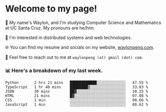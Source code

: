 # Welcome to my page! 

👋 My name's Waylon, and I'm studying Computer Science and Mathematics at UC Santa Cruz. My pronouns are he/him. 

💭 I'm interested in distributed systems and web technologies.

🌐 You can find my resume and socials on my website, [waylonpeng.com](https://www.waylonpeng.com).

📧 Feel free to reach out to me at `waylonpeng (at) gmail (dot) com`.

### 📊 Here's a breakdown of my last week.

<!--START_SECTION:waka-->

```text
Python       2 hrs 21 mins   ████████████░░░░░░░░░░░░░   47.55 %
TypeScript   1 hr 40 mins    ████████▒░░░░░░░░░░░░░░░░   33.83 %
JSON         30 mins         ██▓░░░░░░░░░░░░░░░░░░░░░░   10.25 %
HTML         21 mins         █▓░░░░░░░░░░░░░░░░░░░░░░░   07.08 %
CSS          1 min           ░░░░░░░░░░░░░░░░░░░░░░░░░   00.66 %
JavaScript   1 min           ░░░░░░░░░░░░░░░░░░░░░░░░░   00.62 %
```

<!--END_SECTION:waka-->
